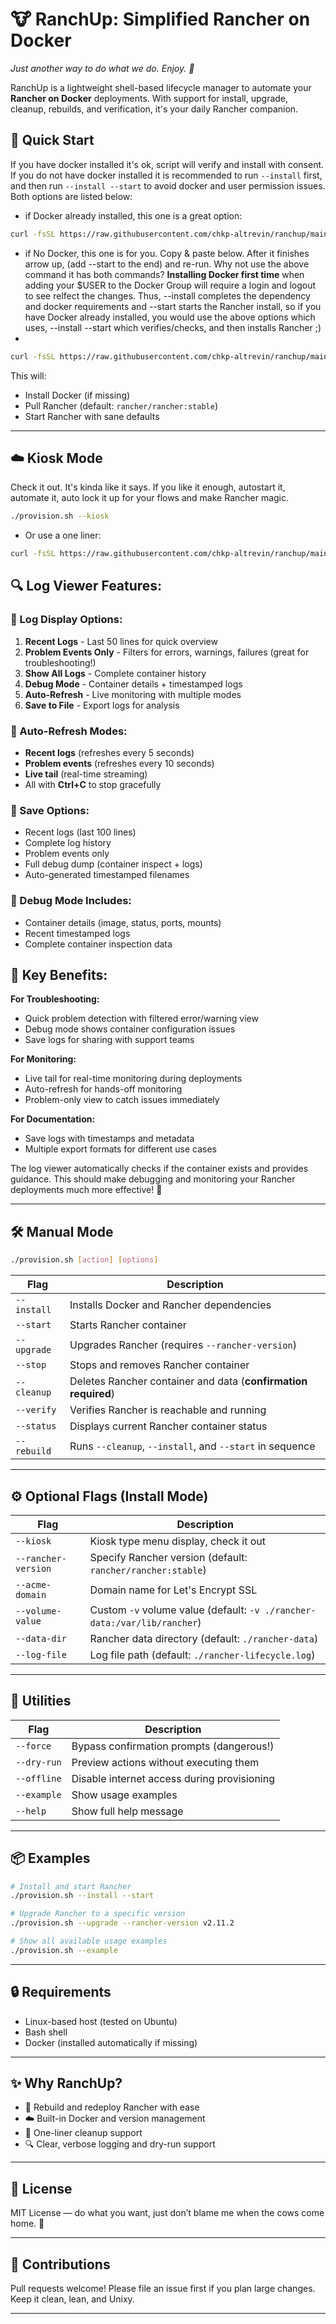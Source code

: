 # 🐮 RanchUp: Simplified Rancher on Docker

*Just another way to do what we do. Enjoy. 🙂*

RanchUp is a lightweight shell-based lifecycle manager to automate your **Rancher on Docker** deployments. With support for install, upgrade, cleanup, rebuilds, and verification, it's your daily Rancher companion.

## 🚀 Quick Start
If you have docker installed it's ok, script will verify and install with consent. If you do not have docker installed it is recommended to run `--install` first, and then run `--install --start` to avoid docker and user permission issues. Both options are listed below:

- if Docker already installed, this one is a great option:
```bash
curl -fsSL https://raw.githubusercontent.com/chkp-altrevin/ranchup/main/provision.sh -o provision.sh -f && chmod +x provision.sh && ./provision.sh --install --start
```
- if No Docker, this one is for you. Copy & paste below. After it finishes arrow up, (add --start to the end) and re-run. Why not use the above command it has both commands? **Installing Docker first time** when  adding your $USER to the Docker Group will require a login and logout to see relfect the changes. Thus, --install completes the dependency and docker requirements and --start starts the Rancher install, so if you have Docker already installed, you would use the above options which uses, --install --start which verifies/checks, and then installs Rancher ;)
- 
```bash
curl -fsSL https://raw.githubusercontent.com/chkp-altrevin/ranchup/main/provision.sh -o provision.sh -f && chmod +x provision.sh && ./provision.sh --install
```

This will:

* Install Docker (if missing)
* Pull Rancher (default: `rancher/rancher:stable`)
* Start Rancher with sane defaults

---

## ☁️ Kiosk Mode
Check it out. It's kinda like it says. If you like it enough, autostart it, automate it, auto lock it up for your flows and make Rancher magic.

```bash
./provision.sh --kiosk
```
- Or use a one liner:

```bash
curl -fsSL https://raw.githubusercontent.com/chkp-altrevin/ranchup/main/provision.sh -o provision.sh -f && chmod +x provision.sh && ./provision.sh --kiosk
```

## 🔍 **Log Viewer Features:**

### **📄 Log Display Options:**
1. **Recent Logs** - Last 50 lines for quick overview
2. **Problem Events Only** - Filters for errors, warnings, failures (great for troubleshooting!)
3. **Show All Logs** - Complete container history
4. **Debug Mode** - Container details + timestamped logs
5. **Auto-Refresh** - Live monitoring with multiple modes
6. **Save to File** - Export logs for analysis

### **🔄 Auto-Refresh Modes:**
- **Recent logs** (refreshes every 5 seconds)
- **Problem events** (refreshes every 10 seconds) 
- **Live tail** (real-time streaming)
- All with **Ctrl+C** to stop gracefully

### **💾 Save Options:**
- Recent logs (last 100 lines)
- Complete log history
- Problem events only
- Full debug dump (container inspect + logs)
- Auto-generated timestamped filenames

### **🐛 Debug Mode Includes:**
- Container details (image, status, ports, mounts)
- Recent timestamped logs
- Complete container inspection data

## 🎯 **Key Benefits:**

**For Troubleshooting:**
- Quick problem detection with filtered error/warning view
- Debug mode shows container configuration issues
- Save logs for sharing with support teams

**For Monitoring:**
- Live tail for real-time monitoring during deployments
- Auto-refresh for hands-off monitoring
- Problem-only view to catch issues immediately

**For Documentation:**
- Save logs with timestamps and metadata
- Multiple export formats for different use cases

The log viewer automatically checks if the container exists and provides guidance.
This should make debugging and monitoring your Rancher deployments much more effective! 🚀

---


## 🛠️ Manual Mode

```bash
./provision.sh [action] [options]
```

| Flag        | Description                                                    |
| ----------- | -------------------------------------------------------------- |
| `--install` | Installs Docker and Rancher dependencies                       |
| `--start`   | Starts Rancher container                                       |
| `--upgrade` | Upgrades Rancher (requires `--rancher-version`)                |
| `--stop`    | Stops and removes Rancher container                            |
| `--cleanup` | Deletes Rancher container and data (**confirmation required**) |
| `--verify`  | Verifies Rancher is reachable and running                      |
| `--status`  | Displays current Rancher container status                      |
| `--rebuild` | Runs `--cleanup`, `--install`, and `--start` in sequence       |

---

## ⚙️ Optional Flags (Install Mode)

| Flag                | Description                                                              |
| ------------------- | ------------------------------------------------------------------------ |
| `--kiosk`           | Kiosk type menu display, check it out                                    |
| `--rancher-version` | Specify Rancher version (default: `rancher/rancher:stable`)              |
| `--acme-domain`     | Domain name for Let's Encrypt SSL                                        |
| `--volume-value`    | Custom `-v` volume value (default: `-v ./rancher-data:/var/lib/rancher`) |
| `--data-dir`        | Rancher data directory (default: `./rancher-data`)                       |
| `--log-file`        | Log file path (default: `./rancher-lifecycle.log`)                       |

---

## 🧪 Utilities

| Flag        | Description                                 |
| ----------- | ------------------------------------------- |
| `--force`   | Bypass confirmation prompts (dangerous!)    |
| `--dry-run` | Preview actions without executing them      |
| `--offline` | Disable internet access during provisioning |
| `--example` | Show usage examples                         |
| `--help`    | Show full help message                      |

---

## 📦 Examples

```bash
# Install and start Rancher
./provision.sh --install --start

# Upgrade Rancher to a specific version
./provision.sh --upgrade --rancher-version v2.11.2

# Show all available usage examples
./provision.sh --example
```

---

## 🔒 Requirements

* Linux-based host (tested on Ubuntu)
* Bash shell
* Docker (installed automatically if missing)

---

## ✨ Why RanchUp?

* 🔄 Rebuild and redeploy Rancher with ease
* ☁️ Built-in Docker and version management
* 🧹 One-liner cleanup support
* 🔍 Clear, verbose logging and dry-run support

---

## 📜 License

MIT License — do what you want, just don’t blame me when the cows come home. 🐄

---

## 🤝 Contributions

Pull requests welcome! Please file an issue first if you plan large changes. Keep it clean, lean, and Unixy.

---
